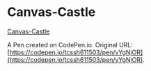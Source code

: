 # Canvas-Castle

[Canvas-Castle](https://tcssh611503.github.io/Canvas-Castle/index.html/)

A Pen created on CodePen.io. Original URL: [https://codepen.io/tcssh611503/pen/vYgNjOR](https://codepen.io/tcssh611503/pen/vYgNjOR).
